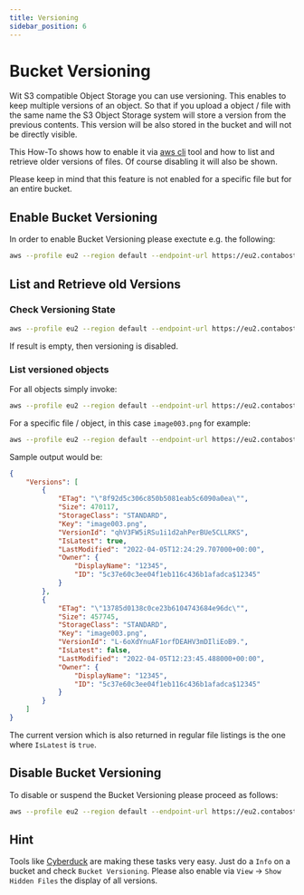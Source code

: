 ```yaml
---
title: Versioning
sidebar_position: 6
---
```


# Bucket Versioning

Wit S3 compatible Object Storage you can use versioning. This enables to keep multiple versions of an object. So that if you upload a object / file with the same name the S3 Object Storage system will store a version from the previous contents. This version will be also stored in the bucket and will not be directly visible.

This How-To shows how to enable it via [aws cli](/docs/Object-Storage/Tools/aws-cli) tool and how to list and retrieve older versions of files. Of course disabling it will also be shown.

Please keep in mind that this feature is not enabled for a specific file but for an entire bucket.

## Enable Bucket Versioning

In order to enable Bucket Versioning please exectute e.g. the following:

```bash
aws --profile eu2 --region default --endpoint-url https://eu2.contabostorage.com s3api put-bucket-versioning --bucket bucket-with-versioning --versioning-configuration Status=Enabled
```

## List and Retrieve old Versions

### Check Versioning State

```bash
aws --profile eu2 --region default --endpoint-url https://eu2.contabostorage.com s3api get-bucket-versioning --bucket bucket-with-versioning
```

If result is empty, then versioning is disabled.

### List versioned objects

For all objects simply invoke:

```bash
aws --profile eu2 --region default --endpoint-url https://eu2.contabostorage.com s3api list-object-versions --bucket bucket-with-versioning
```

For a specific file / object, in this case `image003.png` for example:

```bash
aws --profile eu2 --region default --endpoint-url https://eu2.contabostorage.com s3api list-object-versions --bucket bucket-with-versioning --prefix image003.png
```

Sample output would be:

```json
{
    "Versions": [
        {
            "ETag": "\"8f92d5c306c850b5081eab5c6090a0ea\"",
            "Size": 470117,
            "StorageClass": "STANDARD",
            "Key": "image003.png",
            "VersionId": "qhV3FW5iRSu1i1d2ahPerBUe5CLLRKS",
            "IsLatest": true,
            "LastModified": "2022-04-05T12:24:29.707000+00:00",
            "Owner": {
                "DisplayName": "12345",
                "ID": "5c37e60c3ee04f1eb116c436b1afadca$12345"
            }
        },
        {
            "ETag": "\"13785d0138c0ce23b6104743684e96dc\"",
            "Size": 457745,
            "StorageClass": "STANDARD",
            "Key": "image003.png",
            "VersionId": "L-6oXdYnuAF1orfDEAHV3mDIliEoB9.",
            "IsLatest": false,
            "LastModified": "2022-04-05T12:23:45.488000+00:00",
            "Owner": {
                "DisplayName": "12345",
                "ID": "5c37e60c3ee04f1eb116c436b1afadca$12345"
            }
        }
    ]
}
```

The current version which is also returned in regular file listings is the one where `IsLatest` is `true`.

## Disable Bucket Versioning

To disable or suspend the Bucket Versioning please proceed as follows:

```bash
aws --profile eu2 --region default --endpoint-url https://eu2.contabostorage.com s3api put-bucket-versioning --bucket bucket-with-versioning --versioning-configuration Status=Suspended
```

## Hint

Tools like [Cyberduck](/docs/Object-Storage/Tools/cyberduck) are making these tasks very easy. Just do a `Info` on a bucket and check `Bucket Versioning`. Please also enable via `View` -> `Show Hidden Files` the display of all versions.
